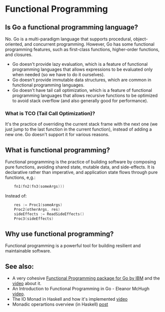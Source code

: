 # Functional Programming

## Is Go a functional programming language?
No. Go is a multi-paradigm language that supports procedural, object-oriented, and concurrent programming. However, Go has some functional programming features, such as first-class functions, higher-order functions, and closures.
- Go doesn't provide lazy evaluation, which is a feature of functional programming languages that allows expressions to be evaluated only when needed (so we have to do it ourselves).
- Go doesn't provide immutable data structures, which are common in functional programming languages. 
- Go doesn't have tail call optimization, which is a feature of functional programming languages that allows recursive functions to be optimized to avoid stack overflow (and also generally good for performance).

### What is TCO (Tail Call Optimization)?
It's the practice of overriding the current stack frame with the next one (we just jump to the last function in the current function), instead of adding a new one.
Go doesn't support it for various reasons.

## What is functional programming?
Functional programming is the practice of building software by composing pure functions, avoiding shared state, mutable data, and side-effects. It is declarative rather than imperative, and application state flows through pure functions, e,g.:

```go
    fn1(fn2(fn3(someArgs)))
```
Instead of:
    
```go
    res := Proc1(someArgs)
    Proc2(otherArgs, res)
	sideEffects := ReadSideEffects()
	Proc3(sideEffects)
```

## Why use functional programming?
Functional programming is a powerful tool for building resilient and maintainable software. 

## See also:
- A very cohesive [Functional Programming package for Go by IBM](https://github.com/IBM/FP-GO) and the [video](https://www.youtube.com/watch?v=Jif3jL6DRdw) about it. 
- An Introduction to Functional Programming in Go - Eleanor McHugh [video](https://www.youtube.com/watch?v=OKlhUv8R1ag).
- The IO Monad in Haskell and how it's implemented [video](https://www.youtube.com/watch?v=fCoQb-zqYDI)
- Monadic operartions overview (in Haskell) [post](https://www.adit.io/posts/2013-04-17-functors,_applicatives,_and_monads_in_pictures.html)

